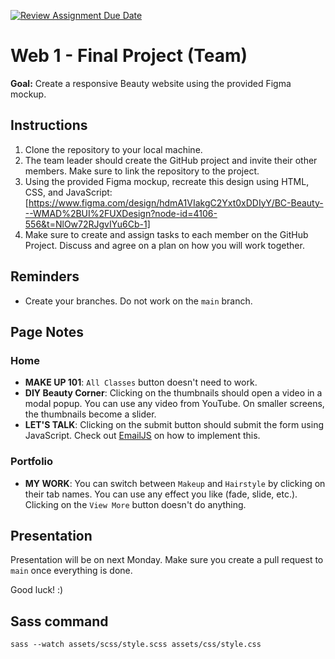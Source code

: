 [![Review Assignment Due Date](https://classroom.github.com/assets/deadline-readme-button-22041afd0340ce965d47ae6ef1cefeee28c7c493a6346c4f15d667ab976d596c.svg)](https://classroom.github.com/a/sbvT2vGZ)

# Web 1 - Final Project (Team)

**Goal:** Create a responsive Beauty website using the provided Figma mockup.

## Instructions

1. Clone the repository to your local machine.
2. The team leader should create the GitHub project and invite their other members. Make sure to link the repository to the project.
3. Using the provided Figma mockup, recreate this design using HTML, CSS, and JavaScript: [https://www.figma.com/design/hdmA1VIakgC2Yxt0xDDIyY/BC-Beauty---WMAD%2BUI%2FUXDesign?node-id=4106-556&t=NlOw72RJgvIYu6Cb-1]
4. Make sure to create and assign tasks to each member on the GitHub Project. Discuss and agree on a plan on how you will work together.

## Reminders

- Create your branches. Do not work on the `main` branch.

## Page Notes

### Home

- **MAKE UP 101**: `All Classes` button doesn't need to work.
- **DIY Beauty Corner**: Clicking on the thumbnails should open a video in a modal popup. You can use any video from YouTube. On smaller screens, the thumbnails become a slider.
- **LET'S TALK**: Clicking on the submit button should submit the form using JavaScript. Check out [EmailJS](https://www.emailjs.com/) on how to implement this.

### Portfolio

- **MY WORK**: You can switch between `Makeup` and `Hairstyle` by clicking on their tab names. You can use any effect you like (fade, slide, etc.). Clicking on the `View More` button doesn't do anything.

## Presentation

Presentation will be on next Monday. Make sure you create a pull request to `main` once everything is done.

Good luck! :)

## Sass command

`sass --watch assets/scss/style.scss assets/css/style.css`
